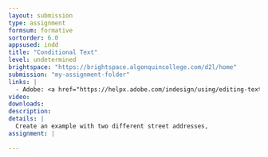 ```yaml
---
layout: submission
type: assignment
formsum: formative
sortorder: 6.0
appsused: indd
title: "Conditional Text"
level: undetermined
brightspace: "https://brightspace.algonquincollege.com/d2l/home"
submission: "my-assignment-folder"
links: |
  - Adobe: <a href="https://helpx.adobe.com/indesign/using/editing-text.html" title="Adobe: Conditional Text" target="_blank">Conditional Text</a>
video: 
downloads: 
description: 
details: |
  Create an example with two different street addresses, 
assignment: |
  
---
```

